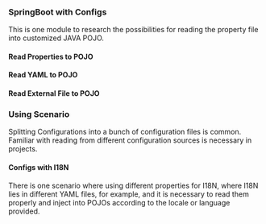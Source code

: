 ### SpringBoot with Configs
This is one module to research the possibilities for reading the property file into customized JAVA POJO.

#### Read Properties to POJO

#### Read YAML to POJO

#### Read External File to POJO

### Using Scenario
Splitting Configurations into a bunch of configuration files is common. 
Familiar with reading from different configuration sources is necessary in projects.

#### Configs with I18N
There is one scenario where using different properties for I18N, where I18N lies in different YAML files, for example, 
and it is necessary to read them properly and inject into POJOs according to the locale or language provided. 